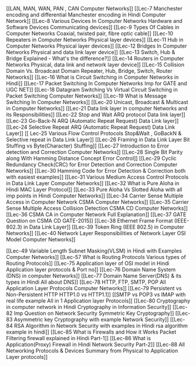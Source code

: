  [[LAN, MAN, WAN, PAN , CAN  Computer Networks]]
 [[Lec-7 Manchester encoding and differential Manchester encoding in Hindi Computer Network]] 
 [[Lec-8 Various Devices In Computer Networks Hardware and Software Devices Communicating devices]]
 [[Lec-9 Types Of Cables in Computer Networks Coaxial, twisted pair, fibre optic cable]]
 [[Lec-10 Repeaters in Computer Networks Physical layer devices]]
 [[Lec-11 Hub in Computer Networks Physical layer devices]]
 [[Lec-12 Bridges In Computer Networks Physical and data link layer device]]
 [[Lec-13 Switch, Hub & Bridge Explained - What's the difference?]]
 [[Lec-14 Routers in Computer Networks Physical, data link and network layer device]]
 [[Lec-15 Collision Domain Vs. Broadcast Domain Repeater, Hub, Bridge, Switch, Router Networks]]
[[Lec-16 What is Circuit Switching in Computer Networks in Hindi]]
[[Lec-17 Packet Switching In Computer Networks Imp for GATE and UGC NET]]
[[Lec-18 Datagram Switching Vs Virtual Circuit Switching in Packet Switching Computer Networks]]
[[Lec-19 What is Message Switching In Computer Networks]]
[[Lec-20 Unicast, Broadcast & Multicast in Computer Networks]]
[[Lec-21 Data link layer in computer Networks and its Responsibilities]]
[[Lec-22 Stop and Wait ARQ protocol Data link layer]]
[[Lec-23 Go-Back-N ARQ (Automatic Repeat Request) Data Link layer]]
[[Lec-24 Selective Repeat ARQ (Automatic Repeat Request) Data Link Layer]]
[[ Lec-25 Various Flow Control Protocols Stop&Wait , GoBackN & Selective repeat in Data Link Layer]]
[[Lec-26 Framing in Data Link Layer Bit Stuffing vs Byte(Character) Stuffing]]
[[Lec-27 Introduction to Error detection and Correction Computer Networks]]
[[Lec-28 Single Bit Parity along With Hamming Distance Concept Error Control]]
[[Lec-29 Cyclic Redundancy Check(CRC) for Error Detection and Correction Computer Networks]]
[[Lec-30 Hamming Code for Error Detection & Correction both with easiest examples]]
[[Lec-31 Various Medium Access Control Protocols in Data Link Layer Computer Networks]]
[[Lec-32 What is Pure Aloha in Hindi MAC Layer Protocol]]
[[Lec-33 Pure Aloha Vs Slotted Aloha with all imp points in Hindi Computer Networks]]
[[Lec-34 Carrier Sense Multiple Access in Computer Network CSMA Computer Networks]]
[[Lec-35 Carrier Sense Multiple Access Collision Detection CSMA CD Computer Networks]]
[[Lec-36 CSMA CA in Computer Network Full Explanation]]
[[Lec-37 GATE Question on CSMA CD GATE-2015]]
[[Lec-38 Ethernet Frame Format (IEEE-802.3) in Data Link Layer]]
[[Lec-39 Token Ring (IEEE 802.5) in Computer Networks]]
[[Lec-40 Network Layer Responsibilities of Network Layer OSI Model Computer Networks]]

[[Lec-49 Variable Length Subnet Masking(VLSM) in Hindi with Examples Computer Networks]]
[[Lec-57 What is Routing Protocols Various types of Routing Protocols]]
[[Lec-75 Application layer of OSI model in Hindi Application layer protocols & Port no]]
[[Lec-76 Domain Name System (DNS) in computer Networks]]
[[Lec-77 Domain Name Server(DNS) & its types in Hindi All about DNS]]
[[Lec-78 HTTP, FTP, SMTP, POP All Application Layer Protocols Computer Networks]]
[[Lec-79 Persistent vs Non-Persistent HTTP HTTP1.0 vs HTTP1.1]]
[[SMTP vs POP3 vs IMAP with real life example All in 1 Application layer Protocols]]
[[Lec-80 Cryptography in computer network in Hindi Cryptography in Information Security]]
[[Lec-82 Imp Question on Network Security Symmetric Key Cryptography]]
[[Lec-83 Asymmetric key Cryptography with example Network Security]]
[[Lec-84 RSA Algorithm in Network Security with examples in Hindi rsa algorithm example in hindi]]
[[Lec-85 What is Firewalls and How it Works Packet Filtering firewall explained in Hindi Part-1]]
[[Lec-86 What is Application(Proxy) Firewall in Hindi Network Security Part-2]]
[[Lec-88 All Networking Protocols & Devices Summary from Physical to Application Layer protocols]]
